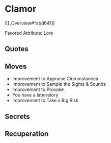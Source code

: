# Clamor
![[_Overview#^abd641]]

Favored Attribute: Lore

## Quotes

## Moves
- Improvement to Appraise Circumstances
- Improvement to Sample the Sights & Sounds
- Improvement to Provoke
- You have a laboratory
- Improvement to Take a Big Risk
## Secrets
## Recuperation